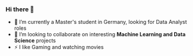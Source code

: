 ### Hi there 👋

<!--
**ShariarImroze/ShariarImroze** is a ✨ _special_ ✨ repository because its `README.md` (this file) appears on your GitHub profile.

Here are some ideas to get you started:

- 🔭 I’m currently working on ...
- 🌱 I’m currently learning ...
- 👯 I’m looking to collaborate on ...
- 🤔 I’m looking for help with ...
- 💬 Ask me about ...
- 📫 How to reach me: ...
- 😄 Pronouns: ...
- ⚡ Fun fact: ...
-->

- 🔭 I’m currently a Master's student in Germany, looking for Data Analyst roles
- 👯 I’m looking to collaborate on interesting **Machine Learning and Data Science** projects
- ⚡ I like Gaming and watching movies

